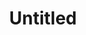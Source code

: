 ---
creation date:		2023-08-21 23:54
modification date:	2023-08-21 23:54
title: 				Untitled
tags:
---